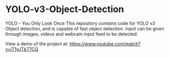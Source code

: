 # YOLO-v3-Object-Detection
YOLO - You Only Look Once
This repository contains code for YOLO v3 Object detection, and is capable of fast object detection. Input can be given through images, videos and webcam input feed to be detected.

View a demo of the project at: https://www.youtube.com/watch?v=iT1yJTk77CQ
